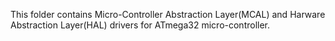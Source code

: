 This folder contains Micro-Controller Abstraction Layer(MCAL) and Harware Abstraction Layer(HAL) drivers for ATmega32 micro-controller.
